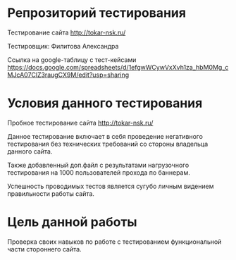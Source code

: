 # Репрозиторий тестирования
Тестирование сайта http://tokar-nsk.ru/ 

Тестировщик: Филитова Александра

Ссылка на google-таблицу с тест-кейсами https://docs.google.com/spreadsheets/d/1efgwWCywVxXvh1za_hbM0Mg_cMJcA07ClZ3raugCX9M/edit?usp=sharing


# Условия данного тестирования
Пробное тестирование сайта http://tokar-nsk.ru/

Данное тестирование включает в себя проведение негативного тестирования без технических требований со стороны владельца данного сайта.

Также добавленный доп.файл с результатами нагрузочного тестирования на 1000 пользователей прохода по баннерам.

Успешность проводимых тестов является сугубо личным видением правильности работы сайта.

# Цель данной работы

Проверка своих навыков по работе с тестированием функциональной части стороннего сайта. 
